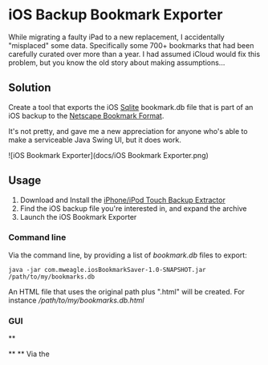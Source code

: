 iOS Backup Bookmark Exporter
================================

While migrating a faulty iPad to a new replacement, I accidentally "misplaced" some data.  Specifically some 700+ bookmarks that had been carefully curated over more than a year.  I had assumed iCloud would fix this problem, but you know the old story about making assumptions...

Solution
------------------------------- 
Create a tool that exports the iOS [Sqlite](http://www.sqlite.org/) bookmark.db file that is part of an iOS backup to the [Netscape Bookmark Format](http://msdn.microsoft.com/en-us/library/ie/aa753582\(v=vs.85\).aspx).  

It's not pretty, and gave me a new appreciation for anyone who's able to make a serviceable Java Swing UI, but it does work.

![iOS Bookmark Exporter](docs/iOS Bookmark Exporter.png)

Usage
------------------------------- 
1. Download and Install the [iPhone/iPod Touch Backup Extractor](http://supercrazyawesome.com/) 
2. Find the iOS backup file you're interested in, and expand the archive
3. Launch the iOS Bookmark Exporter

### Command line ###
Via the command line, by providing a list of _bookmark.db_ files to export: 

    java -jar com.mweagle.iosBookmarkSaver-1.0-SNAPSHOT.jar /path/to/my/bookmarks.db

An HTML file that uses the original path plus ".html" will be created.  For instance _/path/to/my/bookmarks.db.html_

### GUI ###


**  

    

** 
** Via the 

